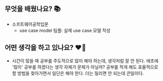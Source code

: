 ## 무엇을 배웠나요? 📚
- 소프트웨어공학입문
    - use case model 팀플: 실제 use case 모델 작성

## 어떤 생각을 하고 있나요? ❤️‍🔥
- 시간이 많을 때 공부를 주도적으로 많이 해야 하는데, 생각처럼 잘 안 된다. 애초에 '많이' 공부를 하겠다는 생각 자체가 문제가 아닐까? 공부를 적게 해도 효율적으로 할 방법을 찾아가면서 일단은 해야 한다. 더는 밀리면 안 되는데 큰일이다.

